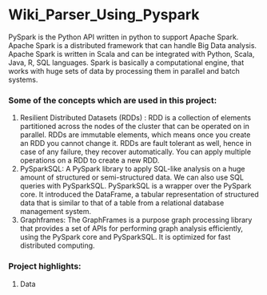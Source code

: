# Wiki_Parser_Using_Pyspark

PySpark is the Python API written in python to support Apache Spark. Apache Spark is a distributed framework that can handle Big Data analysis. Apache Spark is written in Scala and can be integrated with Python, Scala, Java, R, SQL  languages. Spark is basically a computational engine, that works with huge sets of data by processing them in parallel and batch systems.

### Some of the concepts which are used in this project:

1. Resilient Distributed Datasets (RDDs) : RDD is a collection of elements partitioned across the nodes of the cluster that can be operated on in parallel. RDDs are immutable elements, which means once you create an RDD you cannot change it. RDDs are fault tolerant as well, hence in case of any failure, they recover automatically. You can apply multiple operations on a RDD to create a new RDD.
2. PySparkSQL: A PySpark library to apply SQL-like analysis on a huge amount of structured or semi-structured data. We can also use SQL queries with PySparkSQL.  PySparkSQL is a wrapper over the PySpark core. It introduced the DataFrame, a tabular representation of structured data that is similar to that of a table from a relational database management system.
3. Graphframes: The GraphFrames is a purpose graph processing library that provides a set of APIs for performing graph analysis efficiently, using the PySpark core and PySparkSQL. It is optimized for fast distributed computing.

### Project highlights:
1. Data 
